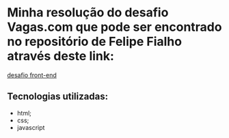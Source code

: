 # Minha resolução do desafio Vagas.com que pode ser encontrado no repositório de Felipe Fialho através deste link:

[desafio front-end](https://github.com/VAGAScom/desafio-front-end)

## Tecnologias utilizadas: 
  - html;
  - css;
  - javascript

